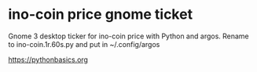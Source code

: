 # ino-coin price gnome ticket 

Gnome 3 desktop ticker for ino-coin price with Python and argos. Rename to ino-coin.1r.60s.py and put in ~/.config/argos

https://pythonbasics.org
